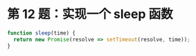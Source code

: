 # 第 12 题：实现一个 sleep 函数

```js
function sleep(time) {
  return new Promise(resolve => setTimeout(resolve, time));
}
```
